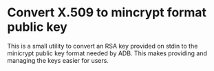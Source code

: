 # Convert X.509 to mincrypt format public key

This is a small utility to convert an RSA key provided on stdin to the minicrypt public key format
needed by ADB. This makes providing and managing the keys easier for users.